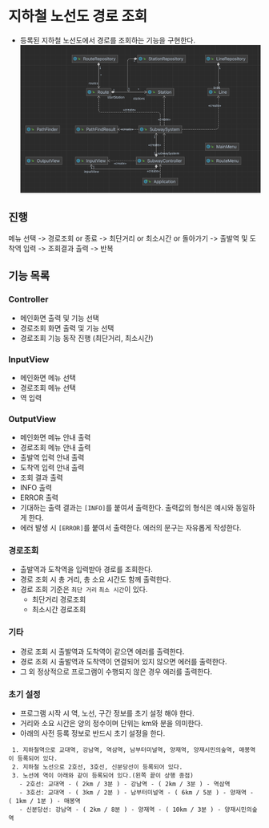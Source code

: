 # 지하철 노선도 경로 조회
- 등록된 지하철 노선도에서 경로를 조회하는 기능을 구현한다.
![img.png](img.png)


## 진행
메뉴 선택 -> 경로조회 or 종료 -> 최단거리 or 최소시간 or 돌아가기 -> 출발역 및 도착역 입력 -> 조회결과 출력 -> 반복

## 기능 목록

### Controller
- 메인화면 출력 및 기능 선택
- 경로조회 화면 출력 및 기능 선택
- 경로조회 기능 동작 진행 (최단거리, 최소시간)

### InputView
- 메인화면 메뉴 선택
- 경로조회 메뉴 선택
- 역 입력

### OutputView
- 메인화면 메뉴 안내 출력
- 경로조회 메뉴 안내 출력
- 출발역 입력 안내 출력
- 도착역 입력 안내 출력
- 조회 결과 출력
- INFO 출력
- ERROR 출력
- 기대하는 출력 결과는 `[INFO]`를 붙여서 출력한다. 출력값의 형식은 예시와 동일하게 한다.
- 에러 발생 시 `[ERROR]`를 붙여서 출력한다. 에러의 문구는 자유롭게 작성한다.

### 경로조회
- 출발역과 도착역을 입력받아 경로를 조회한다.
- 경로 조회 시 총 거리, 총 소요 시간도 함께 출력한다.
- 경로 조회 기준은 `최단 거리` `최소 시간`이 있다.
  - 최단거리 경로조회
  - 최소시간 경로조회

### 기타
- 경로 조회 시 출발역과 도착역이 같으면 에러를 출력한다.
- 경로 조회 시 출발역과 도착역이 연결되어 있지 않으면 에러를 출력한다.
- 그 외 정상적으로 프로그램이 수행되지 않은 경우 에러를 출력한다.

### 초기 설정
- 프로그램 시작 시 역, 노선, 구간 정보를 초기 설정 해야 한다.
- 거리와 소요 시간은 양의 정수이며 단위는 km와 분을 의미한다.
- 아래의 사전 등록 정보로 반드시 초기 설정을 한다.

```
 1. 지하철역으로 교대역, 강남역, 역삼역, 남부터미널역, 양재역, 양재시민의숲역, 매봉역이 등록되어 있다.
 2. 지하철 노선으로 2호선, 3호선, 신분당선이 등록되어 있다.
 3. 노선에 역이 아래와 같이 등록되어 있다.(왼쪽 끝이 상행 종점)
   - 2호선: 교대역 - ( 2km / 3분 ) - 강남역 - ( 2km / 3분 ) - 역삼역
   - 3호선: 교대역 - ( 3km / 2분 ) - 남부터미널역 - ( 6km / 5분 ) - 양재역 - ( 1km / 1분 ) - 매봉역
   - 신분당선: 강남역 - ( 2km / 8분 ) - 양재역 - ( 10km / 3분 ) - 양재시민의숲역
 ```
